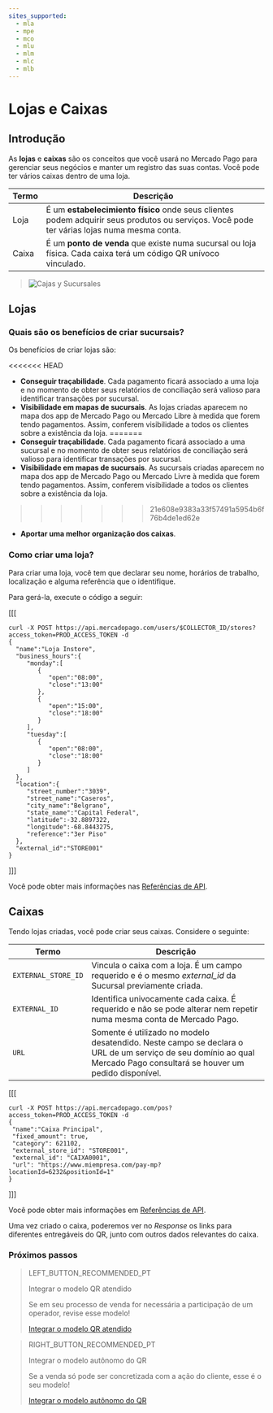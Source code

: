 ```yaml
---
sites_supported:
  - mla
  - mpe
  - mco
  - mlu
  - mlm
  - mlc
  - mlb
---
```


# Lojas e Caixas

## Introdução

As **lojas** e **caixas** são os conceitos que você usará no Mercado Pago para gerenciar seus negócios e manter um registro das suas contas. Você pode ter vários caixas dentro de uma loja.

| Termo       |  Descrição                                                 |
| ------------- | ------------------------------------------------------------ |
| Loja      | É um **estabelecimiento físico** onde seus clientes podem adquirir seus produtos ou serviços. Você pode ter várias lojas numa mesma conta.  |
| Caixa           | É um **ponto de venda** que existe numa sucursal ou loja física. Cada caixa terá um código QR unívoco vinculado.  |

> ![Cajas y Sucursales](/images/stores_pos.pt.png) 



## Lojas

### Quais são os benefícios de criar sucursais?

Os benefícios de criar lojas são:

<<<<<<< HEAD
- **Conseguir traçabilidade**. Cada pagamento ficará associado a uma loja e no momento de obter seus relatórios de conciliação será valioso para identificar transações por sucursal. 
- **Visibilidade em mapas de sucursais**.  As lojas criadas aparecem no mapa dos app de Mercado Pago ou Mercado Libre à medida que forem tendo pagamentos. Assim, conferem visibilidade a todos os clientes sobre a existência da loja. 
=======
- **Conseguir traçabilidade**. Cada pagamento ficará associado a uma sucursal e no momento de obter seus relatórios de conciliação será valioso para identificar transações por sucursal. 
- **Visibilidade em mapas de sucursais**.  As sucursais criadas aparecem no mapa dos app de Mercado Pago ou Mercado Livre à medida que forem tendo pagamentos. Assim, conferem visibilidade a todos os clientes sobre a existência da loja. 
>>>>>>> 21e608e9383a33f57491a5954b6f76b4de1ed62e
- **Aportar uma melhor organização dos caixas**. 

### Como criar uma loja?

Para criar uma loja, você tem que declarar seu nome, horários de trabalho, localização e alguma referência que o identifique. 

Para gerá-la, execute o código a seguir: 

[[[
 ```curl
curl -X POST https://api.mercadopago.com/users/$COLLECTOR_ID/stores?access_token=PROD_ACCESS_TOKEN -d
{  
   "name":"Loja Instore",
   "business_hours":{  
      "monday":[  
         {  
            "open":"08:00",
            "close":"13:00"
         },
         {  
            "open":"15:00",
            "close":"18:00"
         }
      ],
      "tuesday":[  
         {  
            "open":"08:00",
            "close":"18:00"
         }
      ]   
   },
   "location":{  
      "street_number":"3039",
      "street_name":"Caseros",
      "city_name":"Belgrano",
      "state_name":"Capital Federal",
      "latitude":-32.8897322,
      "longitude":-68.8443275,
      "reference":"3er Piso"
   },
   "external_id":"STORE001"
}
```
]]]

Você pode obter mais informações nas [Referências de API](https://www.mercadopago.com.br/developers/pt/reference/stores/_users_user_id_stores/post/).


## Caixas

Tendo lojas criadas, você pode criar seus caixas. Considere o seguinte: 

| Termo       |  Descrição                                                 |
| ------------- | ------------------------------------------------------------ |
| `EXTERNAL_STORE_ID`     | Vincula o caixa com a loja. É um campo requerido e é o mesmo *external_id* da Sucursal previamente criada. |
| `EXTERNAL_ID`           | Identifica univocamente cada caixa. É requerido e não se pode alterar nem repetir numa mesma conta de Mercado Pago. |
| `URL`           | Somente é utilizado no modelo desatendido. Neste campo se declara o URL de um serviço de seu domínio ao qual  Mercado Pago consultará se houver um pedido disponível.  |

[[[
 ```curl
curl -X POST https://api.mercadopago.com/pos?access_token=PROD_ACCESS_TOKEN -d     
{
  "name":"Caixa Principal", 
  "fixed_amount": true,
  "category": 621102,
  "external_store_id": "STORE001",
  "external_id": "CAIXA0001",
  "url": "https://www.miempresa.com/pay-mp?locationId=6232&positionId=1"
}
```
]]]

Você pode obter mais informações em [Referências de API](https://www.mercadopago.com.br/developers/pt/reference/pos/_pos/post/).

Uma vez criado o caixa, poderemos ver no _Response_ os links para diferentes entregáveis do QR, junto com outros dados relevantes do caixa. 



### Próximos passos


> LEFT_BUTTON_RECOMMENDED_PT
>
> Integrar o modelo QR atendido
>
> Se em seu processo de venda for necessária a participação de um operador, revise esse modelo!
>
> [Integrar o modelo QR atendido](https://www.mercadopago.com.br/developers/pt/guides/qr-code/qr-attended/qr-attended-part-a/)


> RIGHT_BUTTON_RECOMMENDED_PT
>
> Integrar o modelo autônomo do QR
>
> Se a venda só pode ser concretizada com a ação do cliente, esse é o seu modelo!
>
> [Integrar o modelo autônomo do QR](https://www.mercadopago.com.br/developers/pt/guides/qr-code/qr-unattended/qr-unattended-part-a/)